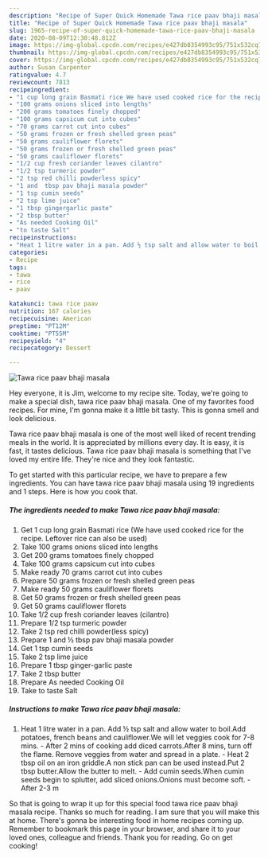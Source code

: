 ```yaml
---
description: "Recipe of Super Quick Homemade Tawa rice paav bhaji masala"
title: "Recipe of Super Quick Homemade Tawa rice paav bhaji masala"
slug: 1965-recipe-of-super-quick-homemade-tawa-rice-paav-bhaji-masala
date: 2020-08-09T12:30:48.812Z
image: https://img-global.cpcdn.com/recipes/e427db8354993c95/751x532cq70/tawa-rice-paav-bhaji-masala-recipe-main-photo.jpg
thumbnail: https://img-global.cpcdn.com/recipes/e427db8354993c95/751x532cq70/tawa-rice-paav-bhaji-masala-recipe-main-photo.jpg
cover: https://img-global.cpcdn.com/recipes/e427db8354993c95/751x532cq70/tawa-rice-paav-bhaji-masala-recipe-main-photo.jpg
author: Susan Carpenter
ratingvalue: 4.7
reviewcount: 7813
recipeingredient:
- "1 cup long grain Basmati rice We have used cooked rice for the recipe Leftover rice can also be used"
- "100 grams onions sliced into lengths"
- "200 grams tomatoes finely chopped"
- "100 grams capsicum cut into cubes"
- "70 grams carrot cut into cubes"
- "50 grams frozen or fresh shelled green peas"
- "50 grams cauliflower florets"
- "50 grams frozen or fresh shelled green peas"
- "50 grams cauliflower florets"
- "1/2 cup fresh coriander leaves cilantro"
- "1/2 tsp turmeric powder"
- "2 tsp red chilli powderless spicy"
- "1 and  tbsp pav bhaji masala powder"
- "1 tsp cumin seeds"
- "2 tsp lime juice"
- "1 tbsp gingergarlic paste"
- "2 tbsp butter"
- "As needed Cooking Oil"
- "to taste Salt"
recipeinstructions:
- "Heat 1 litre water in a pan. Add ½ tsp salt and allow water to boil.Add potatoes, french beans and cauliflower.We will let veggies cook for 7-8 mins. After 2 mins of cooking add diced carrots.After 8 mins, turn off the flame. Remove veggies from water and spread in a plate. Heat 2 tbsp oil on an iron griddle.A non stick pan can be used instead.Put 2 tbsp butter.Allow the butter to melt. Add cumin seeds.When cumin seeds begin to splutter, add sliced onions.Onions must become soft. After 2-3 m"
categories:
- Recipe
tags:
- tawa
- rice
- paav

katakunci: tawa rice paav 
nutrition: 167 calories
recipecuisine: American
preptime: "PT12M"
cooktime: "PT55M"
recipeyield: "4"
recipecategory: Dessert

---
```



![Tawa rice paav bhaji masala](https://img-global.cpcdn.com/recipes/e427db8354993c95/751x532cq70/tawa-rice-paav-bhaji-masala-recipe-main-photo.jpg)

Hey everyone, it is Jim, welcome to my recipe site. Today, we're going to make a special dish, tawa rice paav bhaji masala. One of my favorites food recipes. For mine, I'm gonna make it a little bit tasty. This is gonna smell and look delicious.

Tawa rice paav bhaji masala is one of the most well liked of recent trending meals in the world. It is appreciated by millions every day. It is easy, it is fast, it tastes delicious. Tawa rice paav bhaji masala is something that I've loved my entire life. They're nice and they look fantastic.




To get started with this particular recipe, we have to prepare a few ingredients. You can have tawa rice paav bhaji masala using 19 ingredients and 1 steps. Here is how you cook that.

<!--inarticleads1-->

##### The ingredients needed to make Tawa rice paav bhaji masala:

1. Get 1 cup long grain Basmati rice (We have used cooked rice for the recipe. Leftover rice can also be used)
1. Take 100 grams onions sliced into lengths
1. Get 200 grams tomatoes finely chopped
1. Take 100 grams capsicum cut into cubes
1. Make ready 70 grams carrot cut into cubes
1. Prepare 50 grams frozen or fresh shelled green peas
1. Make ready 50 grams cauliflower florets
1. Get 50 grams frozen or fresh shelled green peas
1. Get 50 grams cauliflower florets
1. Take 1/2 cup fresh coriander leaves (cilantro)
1. Prepare 1/2 tsp turmeric powder
1. Take 2 tsp red chilli powder(less spicy)
1. Prepare 1 and ½ tbsp pav bhaji masala powder
1. Get 1 tsp cumin seeds
1. Take 2 tsp lime juice
1. Prepare 1 tbsp ginger-garlic paste
1. Take 2 tbsp butter
1. Prepare As needed Cooking Oil
1. Take to taste Salt




<!--inarticleads2-->

##### Instructions to make Tawa rice paav bhaji masala:

1. Heat 1 litre water in a pan. Add ½ tsp salt and allow water to boil.Add potatoes, french beans and cauliflower.We will let veggies cook for 7-8 mins. - After 2 mins of cooking add diced carrots.After 8 mins, turn off the flame. Remove veggies from water and spread in a plate. - Heat 2 tbsp oil on an iron griddle.A non stick pan can be used instead.Put 2 tbsp butter.Allow the butter to melt. - Add cumin seeds.When cumin seeds begin to splutter, add sliced onions.Onions must become soft. - After 2-3 m




So that is going to wrap it up for this special food tawa rice paav bhaji masala recipe. Thanks so much for reading. I am sure that you will make this at home. There's gonna be interesting food in home recipes coming up. Remember to bookmark this page in your browser, and share it to your loved ones, colleague and friends. Thank you for reading. Go on get cooking!
